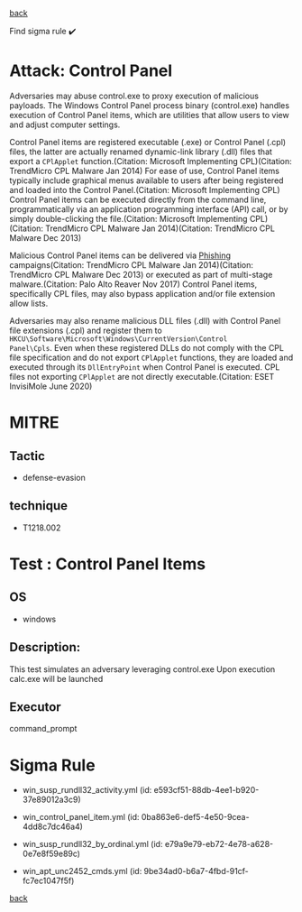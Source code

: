 
[back](../index.md)

Find sigma rule :heavy_check_mark: 

# Attack: Control Panel 

Adversaries may abuse control.exe to proxy execution of malicious payloads. The Windows Control Panel process binary (control.exe) handles execution of Control Panel items, which are utilities that allow users to view and adjust computer settings.

Control Panel items are registered executable (.exe) or Control Panel (.cpl) files, the latter are actually renamed dynamic-link library (.dll) files that export a <code>CPlApplet</code> function.(Citation: Microsoft Implementing CPL)(Citation: TrendMicro CPL Malware Jan 2014) For ease of use, Control Panel items typically include graphical menus available to users after being registered and loaded into the Control Panel.(Citation: Microsoft Implementing CPL) Control Panel items can be executed directly from the command line, programmatically via an application programming interface (API) call, or by simply double-clicking the file.(Citation: Microsoft Implementing CPL) (Citation: TrendMicro CPL Malware Jan 2014)(Citation: TrendMicro CPL Malware Dec 2013)

Malicious Control Panel items can be delivered via [Phishing](https://attack.mitre.org/techniques/T1566) campaigns(Citation: TrendMicro CPL Malware Jan 2014)(Citation: TrendMicro CPL Malware Dec 2013) or executed as part of multi-stage malware.(Citation: Palo Alto Reaver Nov 2017) Control Panel items, specifically CPL files, may also bypass application and/or file extension allow lists.

Adversaries may also rename malicious DLL files (.dll) with Control Panel file extensions (.cpl) and register them to <code>HKCU\Software\Microsoft\Windows\CurrentVersion\Control Panel\Cpls</code>. Even when these registered DLLs do not comply with the CPL file specification and do not export <code>CPlApplet</code> functions, they are loaded and executed through its <code>DllEntryPoint</code> when Control Panel is executed. CPL files not exporting <code>CPlApplet</code> are not directly executable.(Citation: ESET InvisiMole June 2020)

# MITRE
## Tactic
  - defense-evasion


## technique
  - T1218.002


# Test : Control Panel Items
## OS
  - windows


## Description:
This test simulates an adversary leveraging control.exe
Upon execution calc.exe will be launched


## Executor
command_prompt

# Sigma Rule
 - win_susp_rundll32_activity.yml (id: e593cf51-88db-4ee1-b920-37e89012a3c9)

 - win_control_panel_item.yml (id: 0ba863e6-def5-4e50-9cea-4dd8c7dc46a4)

 - win_susp_rundll32_by_ordinal.yml (id: e79a9e79-eb72-4e78-a628-0e7e8f59e89c)

 - win_apt_unc2452_cmds.yml (id: 9be34ad0-b6a7-4fbd-91cf-fc7ec1047f5f)



[back](../index.md)
